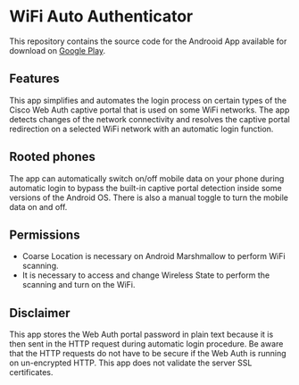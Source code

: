 # WiFi Auto Authenticator
This repository contains the source code for the Androoid App available for download on [Google Play](https://play.google.com/store/apps/details?id=com.woosh.wifiautoauth).

## Features
This app simplifies and automates the login process on certain types of the Cisco Web Auth captive portal that is used on some WiFi networks.
The app detects changes of the network connectivity and resolves the captive portal redirection on a selected WiFi network with an automatic login function.

## Rooted phones
The app can automatically switch on/off mobile data on your phone during automatic login to bypass the built-in captive portal detection inside some versions of the Android OS. There is also a manual toggle to turn the mobile data on and off.

## Permissions
- Coarse Location is necessary on Android Marshmallow to perform WiFi scanning.
- It is necessary to access and change Wireless State to perform the scanning and turn on the WiFi.

## Disclaimer
This app stores the Web Auth portal password in plain text because it is then sent in the HTTP request during automatic login procedure. Be aware that the HTTP requests do not have to be secure if the Web Auth is running on un-encrypted HTTP. This app does not validate the server SSL certificates.
